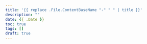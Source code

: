 ```yaml
---
title: '{{ replace .File.ContentBaseName "-" " " | title }}'
description: ""
date: {{ .Date }}
toc: true
tags: []
draft: true
---
```

